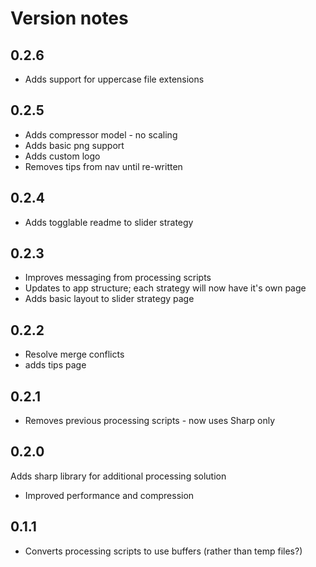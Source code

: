 # Version notes

## 0.2.6
- Adds support for uppercase file extensions

## 0.2.5
- Adds compressor model - no scaling
- Adds basic png support
- Adds custom logo
- Removes tips from nav until re-written

## 0.2.4
- Adds togglable readme to slider strategy

## 0.2.3
- Improves messaging from processing scripts
- Updates to app structure; each strategy will now have it's own page
- Adds basic layout to slider strategy page

## 0.2.2
- Resolve merge conflicts
- adds tips page

## 0.2.1
- Removes previous processing scripts - now uses Sharp only

## 0.2.0
Adds sharp library for additional processing solution
  - Improved performance and compression

## 0.1.1
- Converts processing scripts to use buffers (rather than temp files?)